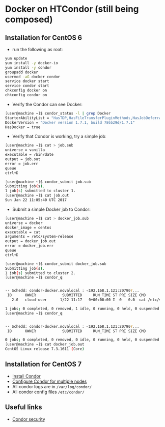 Docker on HTCondor (still being composed)
=========================================

Installation for CentOS 6
--------------------------
* run the following as root: 
```bash
yum update
yum install -y docker-io
yum install -y condor
groupadd docker
usermod -aG docker condor
service docker start
service condor start
chkconfig docker on
chkconfig condor on
```
* Verify the Condor can see Docker:
```bash
[user@machine ~]$ condor_status -l | grep Docker
StarterAbilityList = "HasTDP,HasFileTransferPluginMethods,HasJobDeferral,HasJICLocalConfig,HasJICLocalStdin,HasPerFileEncryption,HasDocker,HasFileTransfer,HasReconnect,HasVM,HasMPI"
DockerVersion = "Docker version 1.7.1, build 786b29d/1.7.1"
HasDocker = true
```
* Verify that Condor is working, try a simple job:
```bash
[user@machine ~]$ cat > job.sub
universe = vanilla
executable = /bin/date
output = job.out
error = job.err
queue
ctrl+D

[user@machine ~]$ condor_submit job.sub
Submitting job(s).
1 job(s) submitted to cluster 1.
[user@machine ~]$ cat job.out
Sun Jan 22 11:05:40 UTC 2017
```
* Submit a simple Docker job to Condor:
```bash
[user@machine ~]$ cat > docker_job.sub
universe = docker
docker_image = centos
executable = cat
arguments = /etc/system-release
output = docker_job.out
error = docker_job.err
queue
ctrl+D

[user@machine ~]$ condor_submit docker_job.sub
Submitting job(s).
1 job(s) submitted to cluster 2.
[user@machine ~]$ condor_q


-- Schedd: condor-docker.novalocal : <192.168.1.121:20790?...
 ID      OWNER            SUBMITTED     RUN_TIME ST PRI SIZE CMD
   2.0   cloud-user      1/22 11:17   0+00:00:00 I  0   0.0  cat /etc/system-re

1 jobs; 0 completed, 0 removed, 1 idle, 0 running, 0 held, 0 suspended
[user@machine ~]$ condor_q


-- Schedd: condor-docker.novalocal : <192.168.1.121:20790?...
 ID      OWNER            SUBMITTED     RUN_TIME ST PRI SIZE CMD

0 jobs; 0 completed, 0 removed, 0 idle, 0 running, 0 held, 0 suspended
[user@machine ~]$ cat docker_job.out
CentOS Linux release 7.3.1611 (Core)
```
Installation for CentOS 7
--------------------------

* [Install Condor](https://research.cs.wisc.edu/htcondor/instructions/el/7/stable/)
* [Configure Condor for multiple nodes](https://spinningmatt.wordpress.com/2011/06/12/getting-started-creating-a-multiple-node-condor-pool/)
* All condor logs are in ``/var/log/condor/``
* All condor config files ``/etc/condor/``

Useful links
-------------
 * [Condor security](http://research.cs.wisc.edu/htcondor/manual/v8.2/3_6Security.html)
